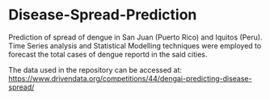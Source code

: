 # Disease-Spread-Prediction

Prediction of spread of dengue in San Juan (Puerto Rico) and Iquitos (Peru). 
<br>
Time Series analysis and Statistical Modelling techniques were employed to forecast the total cases of dengue reportd in the said cities.
<br>

The data used in the repository can be accessed at: https://www.drivendata.org/competitions/44/dengai-predicting-disease-spread/
